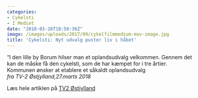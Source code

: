 ```yaml
---
categories:
- Cykelsti
- I Mediet
date: "2018-03-28T10:50:36Z"
image: /images/uploads/2017/09/cykelfilmmedium-mov-image.jpg
title: 'Cykelsti: Nyt udvalg puster liv i håbet'
---
```




“I den lille by Borum hilser man et oplandsudvalg velkommen. Gennem det kan de måske få den cykelsti, som de har kæmpet for i tre årtier.  
Kommunen ønsker at etablere et såkaldt oplandsudvalg  
*fra TV-2 Østjylland,27.marts 2018*

Læs hele artiklen på [TV2 Østjylland](https://www.tv2ostjylland.dk/artikel/har-kaempet-cykelsti-i-30-aar-nyt-udvalg-puster-liv-i-haabet)